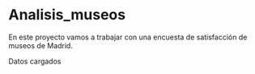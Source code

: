 # Analisis_museos
En este proyecto vamos a trabajar con una encuesta de satisfacción de museos de Madrid.

Datos cargados
